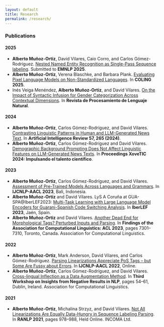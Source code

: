 ```yaml
---
layout: default
title: Research
permalink: /research/
---
```


### Publications

#### 2025

- **Alberto Muñoz-Ortiz**, David Vilares, Caio Corro, and Carlos Gómez-Rodríguez. [Nested Named Entity Recognition as Single-Pass Sequence labeling](https://arxiv.org/abs/2505.16855). Submitted to **EMNLP 2025**.
- **Alberto Muñoz-Ortiz**, Verena Blaschke, and Barbara Plank. [Evaluating Pixel Language Models on Non-Standardized Languages](https://aclanthology.org/2025.coling-main.427/). In **COLING 2025**.
- Inés Veiga Menéndez, **Alberto Muñoz-Ortiz**, and David Vilares. [On the Impact of Syntactic Infusion for Gender Categorization Across Contextual Dimensions](http://journal.sepln.org/sepln/ojs/ojs/index.php/pln/article/view/6673). In **Revista de Procesamiento de Lenguaje Natural**.

#### 2024

- **Alberto Muñoz-Ortiz**, Carlos Gómez-Rodríguez, and David Vilares. [Contrasting Linguistic Patterns in Human and LLM-Generated News Text](https://link.springer.com/article/10.1007/s10462-024-10903-2?utm_source=rct_congratemailt&utm_medium=email&utm_campaign=oa_20240823&utm_content=10.1007/s10462-024-10903-2#citeas). In **Artificial Intelligence Review 57, 265 (2024)**.
- **Alberto Muñoz-Ortiz**, Carlos Gómez-Rodríguez and David Vilares. [Demographic Background Prompting Does Not Affect Linguistic Features on LLM-Generated News Texts](https://portalinvestigacion.udc.gal/documentos/67e30317d40c1252cde1f95d?lang=gl). In **Proceedings XoveTIC 2024: Impulsando el talento científico**.

#### 2023

- **Alberto Muñoz-Ortiz**, Carlos Gómez-Rodríguez, and David Vilares. [Assessment of Pre-Trained Models Across Languages and Grammars](https://arxiv.org/abs/2309.11165). In **IJCNLP-AACL 2023**, Bali, Indonesia.
- **Alberto Muñoz-Ortiz** and David Vilares. LyS A Coruña at GUA-SPA@IberLEF2023: [Multi-Task Learning with Large Language Model Encoders for Guarani-Spanish Code Switching Analysis](https://ruc.udc.es/dspace/handle/2183/33478). In **IberLEF 2023**, Jaén, Spain.
- **Alberto Muñoz-Ortiz** and David Vilares. [Another Dead End for Morphological Tags? Perturbed Inputs and Parsing](https://aclanthology.org/2023.findings-acl.459/). In **Findings of the Association for Computational Linguistics: ACL 2023**, pages 7301–7310, Toronto, Canada. Association for Computational Linguistics.

#### 2022

- **Alberto Muñoz-Ortiz**, Mark Anderson, David Vilares, and Carlos Gómez-Rodríguez. [Parsing Linearizations Appreciate PoS Tags – but Some Are Fussy about Errors](https://aclanthology.org/2022.aacl-short.16/). In **IJCNLP-AACL 2022**, Online.
- **Alberto Muñoz-Ortiz**, Carlos Gómez-Rodríguez, and David Vilares. [Cross-lingual Inflection as a Data Augmentation Method](https://aclanthology.org/2022.insights-1.7/). In **Third Workshop on Insights from Negative Results in NLP**, pages 54–61, Dublin, Ireland. Association for Computational Linguistics.

#### 2021

- **Alberto Muñoz-Ortiz**, Michalina Strzyz, and David Vilares. [Not All Linearizations Are Equally Data-Hungry in Sequence Labeling Parsing](https://aclanthology.org/2021.ranlp-1.111/). In **RANLP 2021**, pages 978–988, Held Online. INCOMA Ltd.
